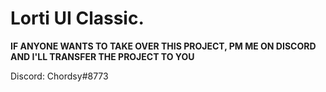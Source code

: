 # Lorti UI Classic. 

**IF ANYONE WANTS TO TAKE OVER THIS PROJECT, PM ME ON DISCORD AND I'LL TRANSFER THE PROJECT TO YOU**

Discord: Chordsy#8773
